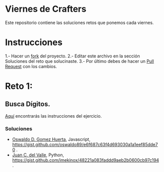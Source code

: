 # Viernes de Crafters
Este repositorio contiene las soluciones retos que ponemos cada viernes.

# Instrucciones
1.- Hacer un [fork](https://help.github.com/articles/fork-a-repo/) del proyecto.
2.- Editar este archivo en la sección Soluciones del reto que solucinaste.
3.- Por último debes de hacer un [Pull Request](https://help.github.com/articles/creating-a-pull-request-from-a-fork/) con los cambios.


# Reto 1:
## Busca Dígitos.
[Aquí](https://mentealgoritmica.blogspot.com/2018/06/reto-001.html) encontrarás las instrucciones del ejercicio.
### Soluciones
* [Oswaldo D. Gomez Huerta](https://github.com/oswaldo89), Javascript, https://gist.github.com/oswaldo89/e6f687c63f4d693030a1a1eef85dde70 .
* [Juan C. del Valle](https://github.com/imekinox), Python, https://gist.github.com/imekinox/48221a083faddd9aeb2b0600cb97c194.
